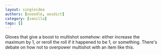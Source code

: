 ```yaml
---
layout: singleidea
authors: [nooodle, aosdict]
category: [vanilla]
tags: []
---
```

Gloves that give a boost to multishot somehow: either increase the maximum by 1, or reroll the roll if it happened to be 1, or something. There's debate on how not to overpower multishot with an item like this.
